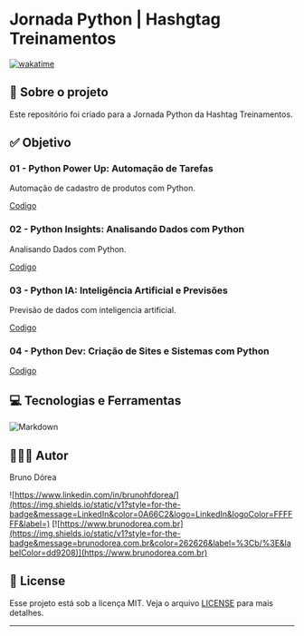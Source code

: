 # Jornada Python | Hashgtag Treinamentos

[![wakatime](https://wakatime.com/badge/user/68660678-6b86-4b78-98df-f5f41a37e1bc/project/1b76b762-ee44-48bb-947f-fb23acdcda1a.svg)](https://wakatime.com/badge/user/68660678-6b86-4b78-98df-f5f41a37e1bc/project/1b76b762-ee44-48bb-947f-fb23acdcda1a)

## 💼 Sobre o projeto

Este repositório foi criado para a Jornada Python da Hashtag Treinamentos.

## ✅ Objetivo

### 01 - Python Power Up: Automação de Tarefas

Automação de cadastro de produtos com Python.

[Codigo](./aula-01-python-power-up.ipynb)

### 02 - Python Insights: Analisando Dados com Python

Analisando Dados com Python.

[Codigo](./aula-02-python_insights.ipynb)

### 03 - Python IA: Inteligência Artificial e Previsões

Previsão de dados com inteligencia artificial.

[Codigo](./aula-03-python-ia.ipynb)

### 04 - Python Dev: Criação de Sites e Sistemas com Python

[Codigo](./aula-04-python_dev.py)


## 💻 Tecnologias e Ferramentas

![Markdown](https://img.shields.io/static/v1?style=for-the-badge&message=Markdown&color=000000&logo=Markdown&logoColor=FFFFFF&label=)

## 👨🏽‍💻 Autor

Bruno Dórea

![https://www.linkedin.com/in/brunohfdorea/](https://img.shields.io/static/v1?style=for-the-badge&message=LinkedIn&color=0A66C2&logo=LinkedIn&logoColor=FFFFFF&label=)
[![https://www.brunodorea.com.br](https://img.shields.io/static/v1?style=for-the-badge&message=brunodorea.com.br&color=262626&label=%3Cb/%3E&labelColor=dd9208)](https://www.brunodorea.com.br)

## 📝 License

Esse projeto está sob a licença MIT. Veja o arquivo [LICENSE](LICENSE) para mais detalhes.

---
